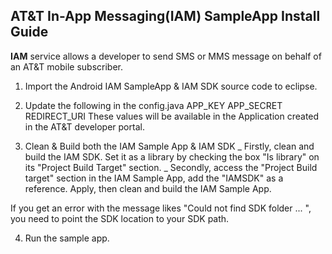 ## AT&T In-App Messaging(IAM) SampleApp Install Guide
**IAM** service allows a developer to send SMS or MMS message on behalf of an AT&T mobile subscriber.

1. Import the Android IAM SampleApp & IAM SDK source code to eclipse.
2. Update the following in the config.java
	APP_KEY
	APP_SECRET
	REDIRECT_URI
	These values will be available in the Application created in the AT&T developer portal.

3. Clean & Build both the IAM Sample App & IAM SDK
   _ Firstly, clean and build the IAM SDK. Set it as a library by checking the box "Is library" on its "Project Build Target" section.
   _ Secondly, access the "Project Build target" section in the IAM Sample App, add the "IAMSDK" as a reference. Apply, then clean and build the IAM Sample App. 

If you get an error with the message likes "Could not find SDK folder ... ", you need to point the SDK location to your SDK path.

4. Run the sample app.


